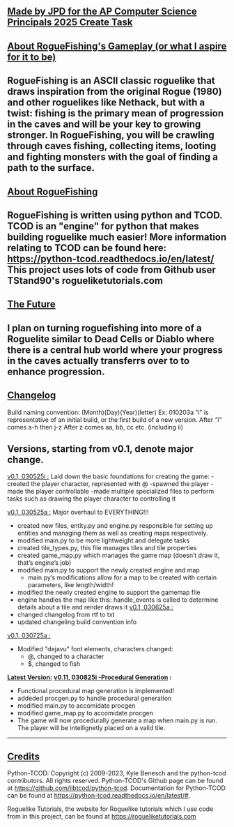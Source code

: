 <ins>**Made by JPD for the AP Computer Science Principals 2025 Create Task**</ins>
-------------------------------------------------------------------------------------------------------------------------------------------------------------------------------
<ins>**About RogueFishing's Gameplay (or what I aspire for it to be)**</ins>
-------------------------------------------------------------------------------------------------------------------------------------------------------------------------------
RogueFishing is an ASCII classic roguelike that draws inspiration from the original Rogue (1980) and other roguelikes like Nethack, but with a twist: fishing is the primary mean of progression in the caves and will be your key to growing stronger. In RogueFishing, you will be crawling through caves fishing, collecting items, looting and fighting monsters with the goal of finding a path to the surface. 
-------------------------------------------------------------------------------------------------------------------------------------------------------------------------------
<ins>**About RogueFishing**</ins>
-------------------------------------------------------------------------------------------------------------------------------------------------------------------------------
RogueFishing is written using python and TCOD.
TCOD is an "engine" for python that makes building roguelike much easier! More information relating to TCOD can be found here: https://python-tcod.readthedocs.io/en/latest/
This project uses lots of code from Github user TStand90's rogueliketutorials.com
-------------------------------------------------------------------------------------------------------------------------------------------------------------------------------
<ins>**The Future**</ins>
-------------------------------------------------------------------------------------------------------------------------------------------------------------------------------
I plan on turning roguefishing into more of a Roguelite similar to Dead Cells or Diablo where there is a central hub world where your progress in the caves actually transferrs over to to enhance progression.
-------------------------------------------------------------------------------------------------------------------------------------------------------------------------------
<ins>**Changelog**</ins>
-------------------------------------------------------------------------------------------------------------------------------------------------------------------------------
Build naming convention:
(Month)(Day)(Year)(letter)
Ex: 010203a
“i” is representative of an initial build, or the first build of a new version. 
After “i” comes a-h then j-z
After z comes aa, bb, cc etc. (including ii) 

Versions, starting from v0.1, denote major change.
---------------------------------------------------

<ins>v0.1, 030525i :</ins>
Laid down the basic foundations for creating the game:
-created the player character, represented with @
-spawned the player
-made the player controllable
-made multiple specialized files to perform tasks such as drawing the player character to controlling it

<ins>v0.1, 030525a :</ins>
Major overhaul to EVERYTHING!!!
- created new files, entity.py and engine.py responsible for setting up entities and managing them as well as creating maps respectively. 
- modified main.py to be more lightweight and delegate tasks
- created tile_types.py, this file manages tiles and tile properties
- created game_map.py which manages the game map (doesn’t draw it, that’s engine’s job)
- modified main.py to support the newly created engine and map
	- main.py’s modifications allow for a map to be created with certain parameters, like length/width!
- modified the newly created engine to support the gamemap file
- engine handles the map like this: handle_events is called to determine details about a tile and render draws it
<ins>v0.1, 030625a :</ins>
- changed changelog from rtf to txt
- updated changeling build convention info

<ins>v0.1, 030725a :</ins>
- Modified "dejavu" font elements, characters changed:
	- @, changed to a character
	- $, changed to fish

**<ins>Latest Version:</ins>**
**<ins>v0.11, 030825i -Procedural Generation</ins> :**
- Functional procedural map generation is implemented!
- addeded procgen.py to handle procedural generation
- modified main.py to accomidate procgen
- modified game_map.py to accomidate procgen
- The game will now procedurally generate a map when main.py is run. The player will be intellignetly placed on a valid tile.
-------------------------------------------------------------------------------------------------------------------------------------------------------------------------------
<ins>**Credits**</ins>
-------------------------------------------------------------------------------------------------------------------------------------------------------------------------------
Python-TCOD: Copyright (c) 2009-2023, Kyle Benesch and the python-tcod contributors.
All rights reserved. Python-TCOD's Github page can be found at https://github.com/libtcod/python-tcod. Documentation for Python-TCOD can be found at https://python-tcod.readthedocs.io/en/latest/#.

Roguelike Tutorials, the website for Roguelike tutorials which I use code from in this project, can be found at https://rogueliketutorials.com






